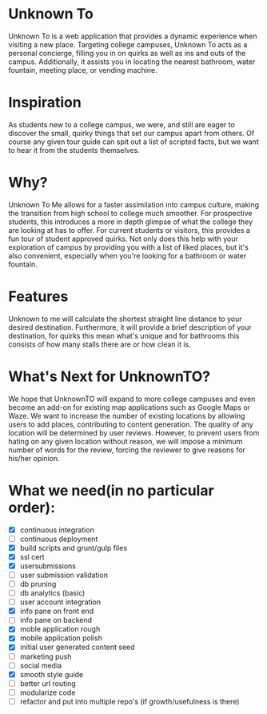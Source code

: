 # Unknown To
Unknown To is a web application that provides a dynamic experience when visiting a new place. Targeting college campuses, Unknown To acts as a personal concierge, filling you in on quirks as well as ins and outs of the campus. Additionally, it assists you in locating the nearest bathroom, water fountain, meeting place, or vending machine.

# Inspiration
As students new to a college campus, we were, and still are eager to discover the small, quirky things that set our campus apart from others. Of course any given tour guide can spit out a list of scripted facts, but we want to hear it from the students themselves.

# Why?
Unknown To Me allows for a faster assimilation into campus culture, making the transition from high school to college much smoother. For prospective students, this introduces a more in depth glimpse of what the college they are looking at has to offer. For current students or visitors, this provides a fun tour of student approved quirks. Not only does this help with your exploration of campus by providing you with a list of liked places, but it's also convenient, especially when you're looking for a bathroom or water fountain.

# Features
Unknown to me will calculate the shortest straight line distance to your desired destination. Furthermore, it will provide a brief description of your destination, for quirks this mean what's unique and for bathrooms this consists of how many stalls there are or how clean it is.

# What's Next for UnknownTO?
We hope that UnknownTO will expand to more college campuses and even become an add-on for existing map applications such as Google Maps or Waze. We want to increase the number of existing locations by allowing users to add places, contributing to content generation. The quality of any location will be determined by user reviews. However, to prevent users from hating on any given location without reason, we will impose a minimum number of words for the review, forcing the reviewer to give reasons for his/her opinion.

# What we need(in no particular order):
- [X] continuous integration
- [ ] continuous deployment
- [X] build scripts and grunt/gulp files
- [X] ssl cert
- [X] usersubmissions
- [ ] user submission validation
- [ ] db pruning
- [ ] db analytics (basic)
- [ ] user account integration
- [X] info pane on front end
- [ ] info pane on backend
- [X] moble application rough
- [X] mobile application polish
- [X] initial user generated content seed
- [ ] marketing push
- [ ] social media
- [X] smooth style guide
- [ ] better url routing
- [ ] modularize code
- [ ] refactor and put into multiple repo's (if growth/usefulness is there)
